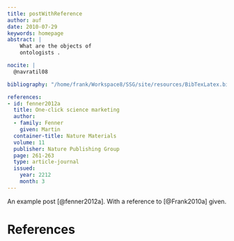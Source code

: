 ```yaml
---
title: postWithReference
author: auf
date: 2010-07-29
keywords: homepage
abstract: |
    What are the objects of
    ontologists .

nocite: |
  @navratil08

bibliography: "/home/frank/Workspace8/SSG/site/resources/BibTexLatex.bib"

references:
- id: fenner2012a
  title: One-click science marketing
  author:
  - family: Fenner
    given: Martin
  container-title: Nature Materials
  volume: 11
  publisher: Nature Publishing Group
  page: 261-263
  type: article-journal
  issued:
    year: 2212
    month: 3
---
```


An example post [@fenner2012a]. With a reference to [@Frank2010a] given.

# References


